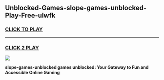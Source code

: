 
## Unblocked-Games-slope-games-unblocked-Play-Free-ulwfk
<h3>
<a href="https://premium76.site?title=slope-games-unblocked&ref=23A">CLICK TO PLAY</a></h3>
<hr>

<h3>
<a href="https://premium76.site?title=slope-games-unblocked&ref=23A">CLICK 2 PLAY</a>
  
</h3>

<a href="https://premium76.site?title=slope-games-unblocked&ref=23A"><img src="https://clearcache.store/games.png"></a>


**slope-games-unblocked games unblocked: Your Gateway to Fun and Accessible Online Gaming**
